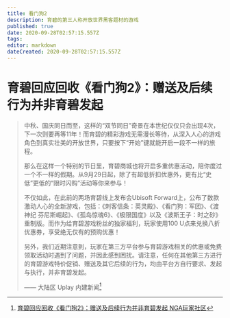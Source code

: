 ```yaml
---
title: 看门狗2
description: 育碧的第三人称开放世界黑客题材的游戏
published: true
date: 2020-09-28T02:57:15.557Z
tags: 
editor: markdown
dateCreated: 2020-09-28T02:57:15.557Z
---
```


# 育碧回应回收《看门狗2》：赠送及后续行为并非育碧发起

> 中秋、国庆同日而至，这样的“双节同日”奇景在本世纪仅仅只会出现4次，下一次则要再等11年！而育碧的精彩游戏无需漫长等待，从深入人心的游戏角色到真实壮美的开放世界，只要按下“开始”键就能开启一段不一样的旅程。
>
> 那么在这样一个特别的节日里，育碧商城也将开启多重优惠活动，陪你度过一个不一样的假期。从9月29日起，除了有超低折扣优惠外，更有比“史低”更低的“限时闪购”活动等你来参与！
>
> 不仅如此，在此前的两场育碧线上发布会Ubisoft Forward上，公布了数款激动人心的全新游戏，包括：《刺客信条：英灵殿》、《看门狗：军团》、《渡神纪 芬尼斯崛起》、《孤岛惊魂6》、《极限国度》以及《波斯王子：时之砂》重制版。而作为给育碧游戏粉丝的独家福利，玩家使用100 U点来兑换八折优惠券，享受绝无仅有的预购优惠！
>
> 另外，我们近期注意到，玩家在第三方平台参与育碧游戏相关的优惠或免费领取活动时遇到了问题，并因此感到困扰。请注意，任何在其他第三方进行的育碧游戏特价促销、赠送及其它后续的行为，均由平台方自行要求、发起与执行，并非育碧发起。
>
> —— 大陆区 Uplay 内建新闻[^1]

[^1]: [育碧回应回收《看门狗2》：赠送及后续行为并非育碧发起 NGA玩家社区](https://archive.is/1PUP5 "https://bbs.nga.cn/read.php?tid=23510949")